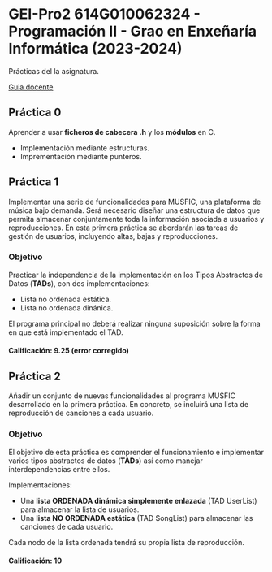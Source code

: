 # GEI-Pro2 614G010062324 - Programación II - Grao en Enxeñaría Informática (2023-2024)

Prácticas del la asignatura.

[Guia docente](https://guiadocente.udc.es/guia_docent/index.php?centre=614&ensenyament=614G01&assignatura=614G01006&any_academic=2023_24)

## Práctica 0

Aprender a usar **ficheros de cabecera .h** y los **módulos** en C.
- Implementación mediante estructuras.
- Imprementación mediante punteros.

## Práctica 1

Implementar una serie de funcionalidades para MUSFIC, una plataforma de música bajo demanda. Será necesario diseñar una estructura de datos que permita almacenar conjuntamente toda la información asociada a usuarios y reproducciones. En esta primera práctica se abordarán las tareas de gestión de usuarios, incluyendo altas, bajas y reproducciones.

### Objetivo

Practicar la independencia de la implementación en los Tipos Abstractos de Datos (**TADs**), con dos implementaciones:

- Lista no ordenada estática.
- Lista no ordenada dinánica.

El programa principal no deberá realizar ninguna suposición sobre la forma en que está implementado el TAD.

#### Calificación: 9.25 (error corregido)

## Práctica 2

Añadir un conjunto de nuevas funcionalidades al programa MUSFIC desarrollado en la primera práctica. En concreto, se incluirá una lista de reproducción de canciones a cada usuario.

### Objetivo

El objetivo de esta práctica es comprender el funcionamiento e implementar varios tipos abstractos de datos (**TADs**) así como manejar interdependencias entre ellos.

Implementaciones:

- Una **lista ORDENADA dinámica simplemente enlazada** (TAD UserList) para almacenar la lista de usuarios.
- Una **lista NO ORDENADA estática** (TAD SongList) para almacenar las canciones de cada usuario.

Cada nodo de la lista ordenada tendrá su propia lista de
reproducción.

#### Calificación: 10
